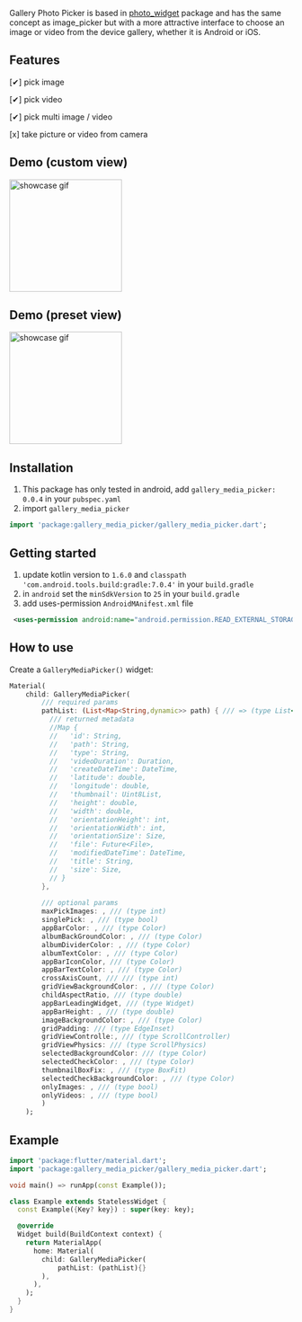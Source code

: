 Gallery Photo Picker is based in [photo_widget](https://pub.dev/packages/photo_widget) package and has the same concept as image_picker but with a more attractive interface to choose an image or video from the device gallery, whether it is Android or iOS.

## Features

[✔] pick image

[✔] pick video

[✔] pick multi image / video

[x] take picture or video from camera

## Demo (custom view)
<img src="https://github.com/camilo1498/gallery_media_picker/blob/master/screenshots/demo_custom_view.gif" alt="showcase gif" title="custom view" width="200"/>

## Demo (preset view)
<img src="https://github.com/camilo1498/gallery_media_picker/blob/master/screenshots/demo_preset_view.gif" alt="showcase gif" title="preset view" width="200"/>

## Installation
1) This package has only tested in android, add `gallery_media_picker: 0.0.4` in your `pubspec.yaml`
2) import `gallery_media_picker`
```dart
import 'package:gallery_media_picker/gallery_media_picker.dart';
```

## Getting started

1) update kotlin version to `1.6.0` and `classpath 'com.android.tools.build:gradle:7.0.4'` in your `build.gradle`
2) in `android` set the `minSdkVersion` to `25` in your `build.gradle`
3) add uses-permission `AndroidMAnifest.xml` file
```xml
 <uses-permission android:name="android.permission.READ_EXTERNAL_STORAGE" />
```

## How to use
Create a `GalleryMediaPicker()` widget:
```dart
Material(
    child: GalleryMediaPicker(
        /// required params
        pathList: (List<Map<String,dynamic>> path) { /// => (type List<Map<String,dynamic>>) return a list map with selected media metadata
          /// returned metadata
          //Map {
          //   'id': String,
          //   'path': String,
          //   'type': String,
          //   'videoDuration': Duration,
          //   'createDateTime': DateTime,
          //   'latitude': double,
          //   'longitude': double,
          //   'thumbnail': Uint8List,
          //   'height': double,
          //   'width': double,
          //   'orientationHeight': int,
          //   'orientationWidth': int,
          //   'orientationSize': Size,
          //   'file': Future<File>,
          //   'modifiedDateTime': DateTime,
          //   'title': String,
          //   'size': Size,
          // }
        }, 
        
        /// optional params
        maxPickImages: , /// (type int)
        singlePick: , /// (type bool)
        appBarColor: , /// (type Color)
        albumBackGroundColor: , /// (type Color)
        albumDividerColor: , /// (type Color)
        albumTextColor: , /// (type Color)
        appBarIconColor, /// (type Color)
        appBarTextColor: , /// (type Color)
        crossAxisCount, /// /// (type int)
        gridViewBackgroundColor: , /// (type Color)
        childAspectRatio, /// (type double)
        appBarLeadingWidget, /// (type Widget)
        appBarHeight: , /// (type double)
        imageBackgroundColor: , /// (type Color)
        gridPadding: /// (type EdgeInset)
        gridViewControlle:, /// (type ScrollController)
        gridViewPhysics: /// (type ScrollPhysics)
        selectedBackgroundColor: /// (type Color)
        selectedCheckColor: , /// (type Color)
        thumbnailBoxFix: , /// (type BoxFit)
        selectedCheckBackgroundColor: , /// (type Color)
        onlyImages: , /// (type bool)
        onlyVideos: , /// (type bool)
        )
    );
```

## Example
```dart
import 'package:flutter/material.dart';
import 'package:gallery_media_picker/gallery_media_picker.dart';

void main() => runApp(const Example());

class Example extends StatelessWidget {
  const Example({Key? key}) : super(key: key);

  @override
  Widget build(BuildContext context) {
    return MaterialApp(
      home: Material(
        child: GalleryMediaPicker(
            pathList: (pathList){}
        ),
      ),
    );
  }
}

```
